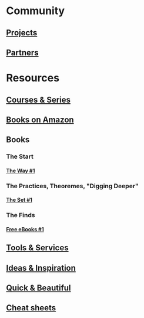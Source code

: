 # Community
## [Projects](/community/projects/projects_1.md)
## [Partners](/community/partners/partners_1.md)
# Resources
## [Courses & Series](/resources/cources/cources_1.md)
## [Books on Amazon](/resources/books/books_1.md)

## Books
### The Start
#### [The Way #1](/resources/books/starts/way_1.md)
### The Practices, Theoremes, "Digging Deeper"
#### [The Set #1](/resources/books/sets/set_1.md)
### The Finds
#### [Free eBooks #1](/resources/books/finds/find_1.md)
## [Tools & Services](/resources/tools/tools_1.md)
## [Ideas & Inspiration](/resources/ideas/ideas_1.md)
## [Quick & Beautiful](resources/QuickAndBeautiful/iconic_1.md)
## [Cheat sheets](resources/cheatsheets/cheatsheets_1.md)
